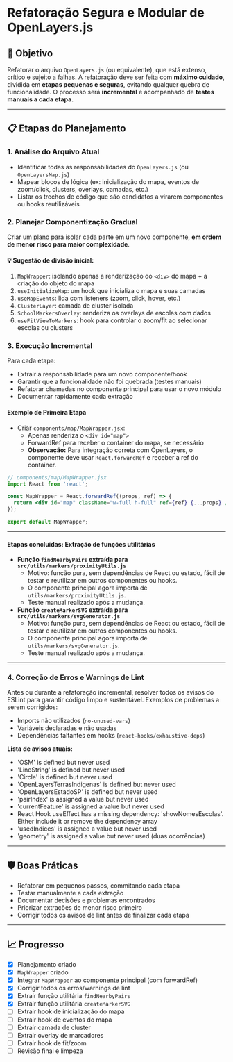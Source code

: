 # Refatoração Segura e Modular de OpenLayers.js

## 🎯 Objetivo
Refatorar o arquivo `OpenLayers.js` (ou equivalente), que está extenso, crítico e sujeito a falhas. A refatoração deve ser feita com **máximo cuidado**, dividida em **etapas pequenas e seguras**, evitando qualquer quebra de funcionalidade. O processo será **incremental** e acompanhado de **testes manuais a cada etapa**.

---

## 📋 Etapas do Planejamento

### 1. **Análise do Arquivo Atual**
- Identificar todas as responsabilidades do `OpenLayers.js` (ou `OpenLayersMap.js`)
- Mapear blocos de lógica (ex: inicialização do mapa, eventos de zoom/click, clusters, overlays, camadas, etc.)
- Listar os trechos de código que são candidatos a virarem componentes ou hooks reutilizáveis

### 2. **Planejar Componentização Gradual**
Criar um plano para isolar cada parte em um novo componente, **em ordem de menor risco para maior complexidade**.

#### 💡 Sugestão de divisão inicial:
1. `MapWrapper`: isolando apenas a renderização do `<div>` do mapa + a criação do objeto do mapa
2. `useInitializeMap`: um hook que inicializa o mapa e suas camadas
3. `useMapEvents`: lida com listeners (zoom, click, hover, etc.)
4. `ClusterLayer`: camada de cluster isolada
5. `SchoolMarkersOverlay`: renderiza os overlays de escolas com dados
6. `useFitViewToMarkers`: hook para controlar o zoom/fit ao selecionar escolas ou clusters

### 3. **Execução Incremental**
Para cada etapa:
- Extrair a responsabilidade para um novo componente/hook
- Garantir que a funcionalidade não foi quebrada (testes manuais)
- Refatorar chamadas no componente principal para usar o novo módulo
- Documentar rapidamente cada extração

#### Exemplo de Primeira Etapa
- Criar `components/map/MapWrapper.jsx`:
  - Apenas renderiza o `<div id="map">`
  - ForwardRef para receber o container do mapa, se necessário
  - **Observação:** Para integração correta com OpenLayers, o componente deve usar `React.forwardRef` e receber a ref do container.

```jsx
// components/map/MapWrapper.jsx
import React from 'react';

const MapWrapper = React.forwardRef((props, ref) => {
  return <div id="map" className="w-full h-full" ref={ref} {...props} />;
});

export default MapWrapper;
```

---

#### Etapas concluídas: Extração de funções utilitárias
- **Função `findNearbyPairs` extraída para `src/utils/markers/proximityUtils.js`**
  - Motivo: função pura, sem dependências de React ou estado, fácil de testar e reutilizar em outros componentes ou hooks.
  - O componente principal agora importa de `utils/markers/proximityUtils.js`.
  - Teste manual realizado após a mudança.
- **Função `createMarkerSVG` extraída para `src/utils/markers/svgGenerator.js`**
  - Motivo: função pura, sem dependências de React ou estado, fácil de testar e reutilizar em outros componentes ou hooks.
  - O componente principal agora importa de `utils/markers/svgGenerator.js`.
  - Teste manual realizado após a mudança.

---

### 4. **Correção de Erros e Warnings de Lint**
Antes ou durante a refatoração incremental, resolver todos os avisos do ESLint para garantir código limpo e sustentável. Exemplos de problemas a serem corrigidos:
- Imports não utilizados (`no-unused-vars`)
- Variáveis declaradas e não usadas
- Dependências faltantes em hooks (`react-hooks/exhaustive-deps`)

**Lista de avisos atuais:**
- 'OSM' is defined but never used
- 'LineString' is defined but never used
- 'Circle' is defined but never used
- 'OpenLayersTerrasIndigenas' is defined but never used
- 'OpenLayersEstadoSP' is defined but never used
- 'pairIndex' is assigned a value but never used
- 'currentFeature' is assigned a value but never used
- React Hook useEffect has a missing dependency: 'showNomesEscolas'. Either include it or remove the dependency array
- 'usedIndices' is assigned a value but never used
- 'geometry' is assigned a value but never used (duas ocorrências)

---

## 🛡️ Boas Práticas
- Refatorar em pequenos passos, commitando cada etapa
- Testar manualmente a cada extração
- Documentar decisões e problemas encontrados
- Priorizar extrações de menor risco primeiro
- Corrigir todos os avisos de lint antes de finalizar cada etapa

---

## 📈 Progresso
- [x] Planejamento criado
- [x] `MapWrapper` criado
- [x] Integrar `MapWrapper` ao componente principal (com forwardRef)
- [x] Corrigir todos os erros/warnings de lint
- [x] Extrair função utilitária `findNearbyPairs`
- [x] Extrair função utilitária `createMarkerSVG`
- [ ] Extrair hook de inicialização do mapa
- [ ] Extrair hook de eventos do mapa
- [ ] Extrair camada de cluster
- [ ] Extrair overlay de marcadores
- [ ] Extrair hook de fit/zoom
- [ ] Revisão final e limpeza 